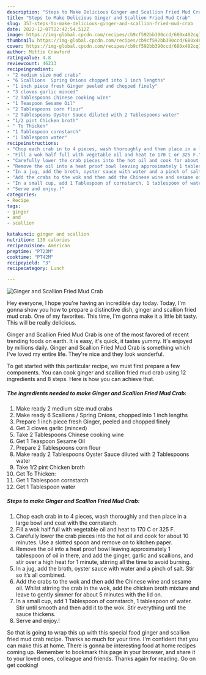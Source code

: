 ```yaml
---
description: "Steps to Make Delicious Ginger and Scallion Fried Mud Crab"
title: "Steps to Make Delicious Ginger and Scallion Fried Mud Crab"
slug: 357-steps-to-make-delicious-ginger-and-scallion-fried-mud-crab
date: 2022-12-07T22:42:54.512Z
image: https://img-global.cpcdn.com/recipes/cb9cf592bb390ccd/680x482cq70/ginger-and-scallion-fried-mud-crab-recipe-main-photo.jpg
thumbnail: https://img-global.cpcdn.com/recipes/cb9cf592bb390ccd/680x482cq70/ginger-and-scallion-fried-mud-crab-recipe-main-photo.jpg
cover: https://img-global.cpcdn.com/recipes/cb9cf592bb390ccd/680x482cq70/ginger-and-scallion-fried-mud-crab-recipe-main-photo.jpg
author: Mittie Crawford
ratingvalue: 4.8
reviewcount: 46213
recipeingredient:
- "2 medium size mud crabs"
- "6 Scallions  Spring Onions chopped into 1 inch lengths"
- "1 inch piece fresh Ginger peeled and chopped finely"
- "3 cloves garlic minced"
- "2 Tablespoons Chinese cooking wine"
- "1 Teaspoon Sesame Oil"
- "2 Tablespoons corn flour"
- "2 Tablespoons Oyster Sauce diluted with 2 Tablespoons water"
- "1/2 pint Chicken broth"
- " To Thicken"
- "1 Tablespoon cornstarch"
- "1 Tablespoon water"
recipeinstructions:
- "Chop each crab in to 4 pieces, wash thoroughly and then place in a large bowl and coat with the cornstarch."
- "Fill a wok half full with vegetable oil and heat to 170 C or 325 F."
- "Carefully lower the crab pieces into the hot oil and cook for about 10 minutes. Use a slotted spoon and remove on to kitchen paper."
- "Remove the oil into a heat proof bowl leaving approximately 1 tablespoon of oil in there, and add the ginger, garlic and scallions, and stir over a high heat for 1 minute, stirring all the time to avoid burning."
- "In a jug, add the broth, oyster sauce with water and a pinch of salt. Stir so it’s all combined."
- "Add the crabs to the wok and then add the Chinese wine and sesame oil. Whilst stirring the crab in the wok, add the chicken broth mixture and leave to gently simmer for about 5 minutes with the lid on."
- "In a small cup, add 1 Tablespoon of cornstarch, 1 tablespoon of water. Stir until smooth and then add it to the wok. Stir everything until the sauce thickens."
- "Serve and enjoy.!"
categories:
- Recipe
tags:
- ginger
- and
- scallion

katakunci: ginger and scallion 
nutrition: 130 calories
recipecuisine: American
preptime: "PT23M"
cooktime: "PT42M"
recipeyield: "3"
recipecategory: Lunch

---
```



![Ginger and Scallion Fried Mud Crab](https://img-global.cpcdn.com/recipes/cb9cf592bb390ccd/680x482cq70/ginger-and-scallion-fried-mud-crab-recipe-main-photo.jpg)

Hey everyone, I hope you're having an incredible day today. Today, I'm gonna show you how to prepare a distinctive dish, ginger and scallion fried mud crab. One of my favorites. This time, I'm gonna make it a little bit tasty. This will be really delicious.

Ginger and Scallion Fried Mud Crab is one of the most favored of recent trending foods on earth. It is easy, it's quick, it tastes yummy. It's enjoyed by millions daily. Ginger and Scallion Fried Mud Crab is something which I've loved my entire life. They're nice and they look wonderful.




To get started with this particular recipe, we must first prepare a few components. You can cook ginger and scallion fried mud crab using 12 ingredients and 8 steps. Here is how you can achieve that.

<!--inarticleads1-->

##### The ingredients needed to make Ginger and Scallion Fried Mud Crab:

1. Make ready 2 medium size mud crabs
1. Make ready 6 Scallions / Spring Onions, chopped into 1 inch lengths
1. Prepare 1 inch piece fresh Ginger, peeled and chopped finely
1. Get 3 cloves garlic (minced)
1. Take 2 Tablespoons Chinese cooking wine
1. Get 1 Teaspoon Sesame Oil
1. Prepare 2 Tablespoons corn flour
1. Make ready 2 Tablespoons Oyster Sauce diluted with 2 Tablespoons water
1. Take 1/2 pint Chicken broth
1. Get  To Thicken:
1. Get 1 Tablespoon cornstarch
1. Get 1 Tablespoon water




<!--inarticleads2-->

##### Steps to make Ginger and Scallion Fried Mud Crab:

1. Chop each crab in to 4 pieces, wash thoroughly and then place in a large bowl and coat with the cornstarch.
1. Fill a wok half full with vegetable oil and heat to 170 C or 325 F.
1. Carefully lower the crab pieces into the hot oil and cook for about 10 minutes. Use a slotted spoon and remove on to kitchen paper.
1. Remove the oil into a heat proof bowl leaving approximately 1 tablespoon of oil in there, and add the ginger, garlic and scallions, and stir over a high heat for 1 minute, stirring all the time to avoid burning.
1. In a jug, add the broth, oyster sauce with water and a pinch of salt. Stir so it’s all combined.
1. Add the crabs to the wok and then add the Chinese wine and sesame oil. Whilst stirring the crab in the wok, add the chicken broth mixture and leave to gently simmer for about 5 minutes with the lid on.
1. In a small cup, add 1 Tablespoon of cornstarch, 1 tablespoon of water. Stir until smooth and then add it to the wok. Stir everything until the sauce thickens.
1. Serve and enjoy.!




So that is going to wrap this up with this special food ginger and scallion fried mud crab recipe. Thanks so much for your time. I'm confident that you can make this at home. There is gonna be interesting food at home recipes coming up. Remember to bookmark this page in your browser, and share it to your loved ones, colleague and friends. Thanks again for reading. Go on get cooking!
